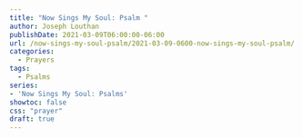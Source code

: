 ```yaml
---
title: "Now Sings My Soul: Psalm "
author: Joseph Louthan
publishDate: 2021-03-09T06:00:00-06:00
url: /now-sings-my-soul-psalm/2021-03-09-0600-now-sings-my-soul-psalm/
categories:
  - Prayers
tags:
  - Psalms
series:
- 'Now Sings My Soul: Psalms'
showtoc: false
css: "prayer"
draft: true
---
```

<div style="font-variant: small-caps;">

</div>

```text
```